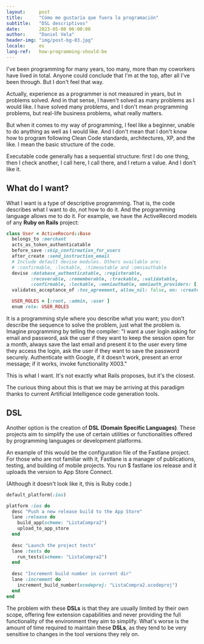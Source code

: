 ```yaml
---
layout:     post
title:      "Cómo me gustaría que fuera la programación"
subtitle:   "DSL descriptivos"
date:       2023-05-08 06:00:00
author:     "Daniel Vela"
header-img: "img/post-bg-03.jpg"
locale:     es
lang-ref:   how-programming-should-be
---
```


I've been programming for many years, too many, more than my coworkers have lived in total. Anyone could conclude that I'm at the top, after all I've been through. But I don't feel that way.

Actually, experience as a programmer is not measured in years, but in problems solved. And in that sense, I haven't solved as many problems as I would like. I have solved many problems, and I don't mean programming problems, but real-life business problems, what really matters.

But when it comes to my way of programming, I feel like a beginner, unable to do anything as well as I would like. And I don't mean that I don't know how to program following Clean Code standards, architectures, XP, and the like. I mean the basic structure of the code.

Executable code generally has a sequential structure: first I do one thing, then I check another, I call here, I call there, and I return a value. And I don't like it.

## What do I want?

What I want is a type of descriptive programming. That is, the code describes what I want to do, not how to do it. And the programming language allows me to do it. For example, we have the ActiveRecord models of any **Ruby on Rails** project:

```ruby
class User < ActiveRecord::Base
  belongs_to :merchant
  acts_as_token_authenticatable
  before_save :skip_confirmation_for_users
  after_create :send_instruction_email
  # Include default devise modules. Others available are:
  # :confirmable, :lockable, :timeoutable and :omniauthable
  devise :database_authenticatable, :registerable,
         :recoverable, :rememberable, :trackable, :validatable,
         :confirmable, :lockable, :omniauthable, omniauth_providers: [:google_oauth2]
  validates_acceptance_of :tos_agreement, allow_nil: false, on: :create

  USER_ROLES = [:root, :admin, :user ]
  enum role: USER_ROLES
```
It is a programming style where you describe what you want; you don't describe the sequence to solve the problem, just what the problem is. Imagine programming by telling the compiler: "I want a user login asking for email and password, ask the user if they want to keep the session open for a month, always save the last email and present it to the user every time they access the login, ask the user if they want to save the password securely. Authenticate with Google, if it doesn't work, present an error message; if it works, invoke functionality X003."

This is what I want. It's not exactly what Rails proposes, but it's the closest.

The curious thing about this is that we may be arriving at this paradigm thanks to current Artificial Intelligence code generation tools.

## DSL

Another option is the creation of **DSL** __(Domain Specific Languages)__. These projects aim to simplify the use of certain utilities or functionalities offered by programming languages or development platforms.

An example of this would be the configuration file of the Fastlane project. For those who are not familiar with it, Fastlane is a manager of publications, testing, and building of mobile projects. You run $ fastlane ios release and it uploads the version to App Store Connect.

(Although it doesn't look like it, this is Ruby code.)

```ruby
default_platform(:ios)

platform :ios do
  desc "Push a new release build to the App Store"
  lane :release do
    build_app(scheme: "ListaCompra2")
    upload_to_app_store
  end
  
  desc "Launch the project tests"
  lane :tests do
    run_tests(scheme: "ListaCompra2")
  end
  
  desc "Increment build number in current dir"
  lane :increment do
    increment_build_number(xcodeproj: "ListaCompra2.xcodeproj")
  end
end
```
The problem with these **DSLs** is that they are usually limited by their own scope, offering few extension capabilities and never providing the full functionality of the environment they aim to simplify. What's worse is the amount of time required to maintain these **DSLs**, as they tend to be very sensitive to changes in the tool versions they rely on.
